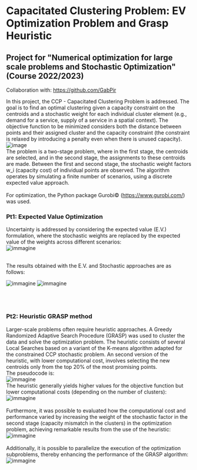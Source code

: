 # Capacitated Clustering Problem: EV Optimization Problem and Grasp Heuristic
## Project for "Numerical optimization for large scale problems and Stochastic Optimization" (Course 2022/2023)

Collaboration with: https://github.com/GabPir
<br>

In this project, the CCP - Capacitated Clustering Problem is addressed. The goal is to find an optimal clustering given a capacity constraint on the centroids and a stochastic weight for each individual cluster element (e.g., demand for a service, supply of a service in a spatial context).
The objective function to be minimized considers both the distance between points and their assigned cluster and the capacity constraint (the constraint is relaxed by introducing a penalty even when there is unused capacity).
<br>
![image](https://github.com/user-attachments/assets/103421b8-46a7-487c-aae4-71b7785b4aef)
<br>
The problem is a two-stage problem, where in the first stage, the centroids are selected, and in the second stage, the assignments to these centroids are made. Between the first and second stage, the stochastic weight factors w_i (capacity cost) of individual points are observed. The algorithm operates by simulating a finite number of scenarios, using a discrete expected value approach.
<br><br>
For optimization, the Python package Gurobi© (https://www.gurobi.com/) was used.
<br>
### Pt1: Expected Value Optimization
Uncertainty is addressed by considering the expected value (E.V.) formulation, where the stochastic weights are replaced by the expected value of the weights across different scenarios:
<br>
![immagine](https://github.com/user-attachments/assets/ce0ccdbd-1953-46e4-923a-d6ffcfc0c03c)

<br>The results obtained with the E.V. and Stochastic approaches are as follows:

![immagine](https://github.com/user-attachments/assets/beb12d66-d988-4b6d-b333-7dbc4867aa12)
![immagine](https://github.com/user-attachments/assets/7f162958-7d6e-4e7d-83e1-bba9f4d0f081)

<br><br>
### Pt2: Heuristic GRASP method
Larger-scale problems often require heuristic approaches. A Greedy Randomized Adaptive Search Procedure (GRASP) was used to cluster the data and solve the optimization problem. The heuristic consists of several Local Searches based on a variant of the K-means algorithm adapted for the constrained CCP stochastic problem. An second version of the heuristic, with lower computational cost, involves selecting the new centroids only from the top 20% of the most promising points.
<br>
The pseudocode is:
<br>
![immagine](https://github.com/user-attachments/assets/1e8af8cb-53dd-4140-9672-607d6fe5d276)
<br>
The heuristic generally yields higher values for the objective function but lower computational costs (depending on the number of clusters):
![immagine](https://github.com/user-attachments/assets/5b741eca-71d4-4840-a839-ec4da874ee9c)
<br>
<br>
Furthermore, it was possible to evaluated how the computational cost and performance varied by increasing the weight of the stochastic factor in the second stage (capacity mismatch in the clusters) in the optimization problem, achieving remarkable results from the use of the heuristic:
<br>
![immagine](https://github.com/user-attachments/assets/7eb67cb3-1fe0-4bc0-bb36-e11056fd302a)
<br><br>
Additionally, it is possible to parallelize the execution of the optimization subproblems, thereby enhancing the performance of the GRASP algorithm:<br>
![immagine](https://github.com/user-attachments/assets/60b6bda9-7327-4ff2-8005-db7dc5bdb87e)
<br>
<br>

